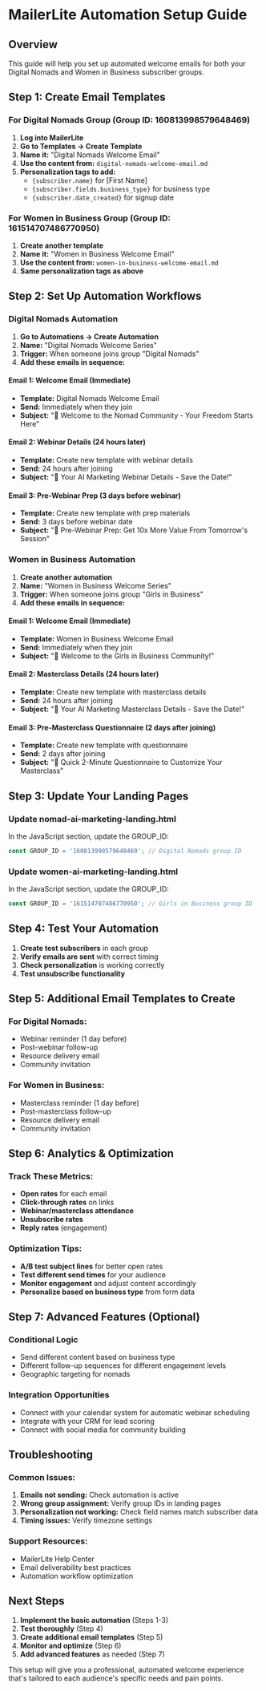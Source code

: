 # MailerLite Automation Setup Guide

## Overview
This guide will help you set up automated welcome emails for both your Digital Nomads and Women in Business subscriber groups.

## Step 1: Create Email Templates

### For Digital Nomads Group (Group ID: 160813998579648469)

1. **Log into MailerLite**
2. **Go to Templates → Create Template**
3. **Name it:** "Digital Nomads Welcome Email"
4. **Use the content from:** `digital-nomads-welcome-email.md`
5. **Personalization tags to add:**
   - `{subscriber.name}` for [First Name]
   - `{subscriber.fields.business_type}` for business type
   - `{subscriber.date_created}` for signup date

### For Women in Business Group (Group ID: 161514707486770950)

1. **Create another template**
2. **Name it:** "Women in Business Welcome Email"
3. **Use the content from:** `women-in-business-welcome-email.md`
4. **Same personalization tags as above**

## Step 2: Set Up Automation Workflows

### Digital Nomads Automation

1. **Go to Automations → Create Automation**
2. **Name:** "Digital Nomads Welcome Series"
3. **Trigger:** When someone joins group "Digital Nomads"
4. **Add these emails in sequence:**

#### Email 1: Welcome Email (Immediate)
- **Template:** Digital Nomads Welcome Email
- **Send:** Immediately when they join
- **Subject:** "🎉 Welcome to the Nomad Community - Your Freedom Starts Here"

#### Email 2: Webinar Details (24 hours later)
- **Template:** Create new template with webinar details
- **Send:** 24 hours after joining
- **Subject:** "📅 Your AI Marketing Webinar Details - Save the Date!"

#### Email 3: Pre-Webinar Prep (3 days before webinar)
- **Template:** Create new template with prep materials
- **Send:** 3 days before webinar date
- **Subject:** "🚀 Pre-Webinar Prep: Get 10x More Value From Tomorrow's Session"

### Women in Business Automation

1. **Create another automation**
2. **Name:** "Women in Business Welcome Series"
3. **Trigger:** When someone joins group "Girls in Business"
4. **Add these emails in sequence:**

#### Email 1: Welcome Email (Immediate)
- **Template:** Women in Business Welcome Email
- **Send:** Immediately when they join
- **Subject:** "🎉 Welcome to the Girls in Business Community!"

#### Email 2: Masterclass Details (24 hours later)
- **Template:** Create new template with masterclass details
- **Send:** 24 hours after joining
- **Subject:** "💪 Your AI Marketing Masterclass Details - Save the Date!"

#### Email 3: Pre-Masterclass Questionnaire (2 days after joining)
- **Template:** Create new template with questionnaire
- **Send:** 2 days after joining
- **Subject:** "🎯 Quick 2-Minute Questionnaire to Customize Your Masterclass"

## Step 3: Update Your Landing Pages

### Update nomad-ai-marketing-landing.html

In the JavaScript section, update the GROUP_ID:

```javascript
const GROUP_ID = '160813998579648469'; // Digital Nomads group ID
```

### Update women-ai-marketing-landing.html

In the JavaScript section, update the GROUP_ID:

```javascript
const GROUP_ID = '161514707486770950'; // Girls in Business group ID
```

## Step 4: Test Your Automation

1. **Create test subscribers** in each group
2. **Verify emails are sent** with correct timing
3. **Check personalization** is working correctly
4. **Test unsubscribe functionality**

## Step 5: Additional Email Templates to Create

### For Digital Nomads:
- Webinar reminder (1 day before)
- Post-webinar follow-up
- Resource delivery email
- Community invitation

### For Women in Business:
- Masterclass reminder (1 day before)
- Post-masterclass follow-up
- Resource delivery email
- Community invitation

## Step 6: Analytics & Optimization

### Track These Metrics:
- **Open rates** for each email
- **Click-through rates** on links
- **Webinar/masterclass attendance**
- **Unsubscribe rates**
- **Reply rates** (engagement)

### Optimization Tips:
- **A/B test subject lines** for better open rates
- **Test different send times** for your audience
- **Monitor engagement** and adjust content accordingly
- **Personalize based on business type** from form data

## Step 7: Advanced Features (Optional)

### Conditional Logic
- Send different content based on business type
- Different follow-up sequences for different engagement levels
- Geographic targeting for nomads

### Integration Opportunities
- Connect with your calendar system for automatic webinar scheduling
- Integrate with your CRM for lead scoring
- Connect with social media for community building

## Troubleshooting

### Common Issues:
1. **Emails not sending:** Check automation is active
2. **Wrong group assignment:** Verify group IDs in landing pages
3. **Personalization not working:** Check field names match subscriber data
4. **Timing issues:** Verify timezone settings

### Support Resources:
- MailerLite Help Center
- Email deliverability best practices
- Automation workflow optimization

## Next Steps

1. **Implement the basic automation** (Steps 1-3)
2. **Test thoroughly** (Step 4)
3. **Create additional email templates** (Step 5)
4. **Monitor and optimize** (Step 6)
5. **Add advanced features** as needed (Step 7)

This setup will give you a professional, automated welcome experience that's tailored to each audience's specific needs and pain points. 